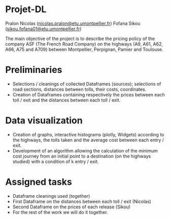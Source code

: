 
# Projet-DL 
Pralon Nicolas (nicolas.pralon@etu.umontpellier.fr)
Fofana Sikou (sikou.fofana01@etu.umontpellier.fr)

The main objective of the project is to describe the pricing policy of the company ASF (The French Road Company) on the highways (A9, A61, A62, A66, A75 and A709)
between Montpellier, Perpignan, Pamier and Toulouse.
# Preliminaries
- Selections / cleanings of collected Dataframes (sources); selections of road sections, distances between tolls, their costs, coordinates.
- Creation of Dataframes containing respectively the prices between each toll / exit and the distances between each toll / exit.
# Data visualization
- Creation of graphs, interactive histograms (plotly, Widgets) according to the highways, the tolls taken and the average cost between each entry / exit.
- Development of an algorithm allowing the calculation of the minimum cost journey from an initial point to a destination (on the highways studied) with a condition of k entry / exit.
# Assigned tasks
- Dataframe cleanings used (together)
- First Dataframe on the distances between each toll / exit (Nicolas)
- Second Dataframe on the prices of each release (Sikou)
- For the rest of the work we will do it together.

